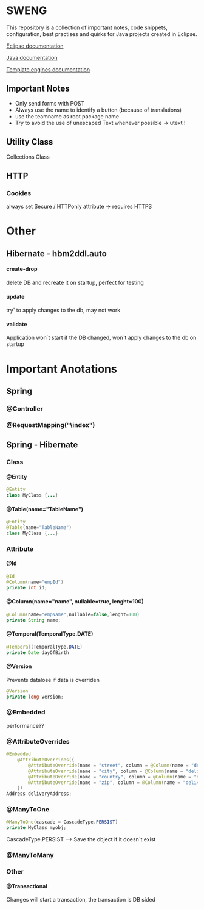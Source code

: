 # SWENG

This repository is a collection of important notes, code snippets, configuration, best practises and quirks for Java projects created in Eclipse.

[Eclipse documentation](Eclipse.md)

[Java documentation](Java.md)

[Template engines documentation](TemplateEngines.md)


## Important Notes
* Only send forms with POST
* Always use the name to identify a button (because of translations)
* use the teamname as root package name
* Try to avoid the use of unescaped Text whenever possible -> utext !


## Utility Class
Collections Class


## HTTP
### Cookies
always set Secure / HTTPonly attribute -> requires HTTPS


# Other
## Hibernate - hbm2ddl.auto
#### create-drop
delete DB and recreate it on startup, perfect for testing
#### update
try' to apply changes to the db, may not work
#### validate
Application won´t start if the DB changed, won´t apply changes to the db on startup

# Important Anotations
## Spring
### @Controller
### @RequestMapping("\index")
## Spring - Hibernate
### Class
#### @Entity
```java
@Entity
class MyClass {...}
```
#### @Table(name="TableName")
```java
@Entity
@Table(name="TableName")
class MyClass {...}
```
### Attribute
#### @Id
```java
@Id
@Column(name="empId")
private int id;
```
#### @Column(name="name", nullable=true, lenght=100)
```java
@Column(name="empName",nullable=false,lenght=100)
private String name;
```
#### @Temporal(TemporalType.DATE)
```java
@Temporal(TemporalType.DATE)
private Date dayOfBirth
```
#### @Version
Prevents datalose if data is overriden
```java
@Version
private long version;
```
### @Embedded
performance??
### @AttributeOverrides
```java
@Embedded
	@AttributeOverrides({
		@AttributeOverride(name = "street", column = @Column(name = "delivery_street")),
		@AttributeOverride(name = "city", column = @Column(name = "delivery_city")),
		@AttributeOverride(name = "country", column = @Column(name = "delivery_country")),
		@AttributeOverride(name = "zip", column = @Column(name = "delivery_zip")) 
	})
Address deliveryAddress;
```
### @ManyToOne
```java
@ManyToOne(cascade = CascadeType.PERSIST)
private MyClass myobj;
```
CascadeType.PERSIST --> Save the object if it doesn´t exist
### @ManyToMany
### Other
#### @Transactional
Changes will start a transaction, the transaction is DB sided

